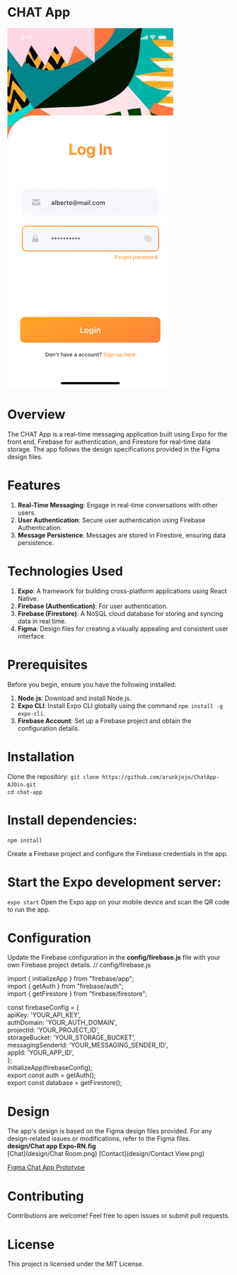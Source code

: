 # CHAT App
![Sign In](design/Login.png)
# Overview
The CHAT App is a real-time messaging application built using Expo for the front end, Firebase for authentication, and Firestore for real-time data storage. The app follows the design specifications provided in the Figma design files.

# Features
1. **Real-Time Messaging**: Engage in real-time conversations with other users.
2. **User Authentication**: Secure user authentication using Firebase Authentication.
3. **Message Persistence**: Messages are stored in Firestore, ensuring data persistence.

# Technologies Used
1. **Expo**: A framework for building cross-platform applications using React Native.
2. **Firebase (Authentication)**: For user authentication.
3. **Firebase (Firestore)**: A NoSQL cloud database for storing and syncing data in real time.
4. **Figma**: Design files for creating a visually appealing and consistent user interface.

# Prerequisites
Before you begin, ensure you have the following installed:

1. **Node.js**: Download and install Node.js.
2. **Expo CLI**: Install Expo CLI globally using the command `npm install -g expo-cli`.
3. **Firebase Account**: Set up a Firebase project and obtain the configuration details.

# Installation
Clone the repository:
`git clone https://github.com/arunkjojo/ChatApp-AJOin.git` <br>
`cd chat-app`

# Install dependencies:
`npm install`

Create a Firebase project and configure the Firebase credentials in the app.

# Start the Expo development server:
`expo start`
Open the Expo app on your mobile device and scan the QR code to run the app.

# Configuration
Update the Firebase configuration in the **config/firebase.js** file with your own Firebase project details.
// config/firebase.js

import { initializeApp } from "firebase/app";<br>
import { getAuth } from "firebase/auth";<br>
import { getFirestore } from "firebase/firestore";<br>

const firebaseConfig = {<br>
  apiKey: 'YOUR_API_KEY',<br>
  authDomain: 'YOUR_AUTH_DOMAIN',<br>
  projectId: 'YOUR_PROJECT_ID',<br>
  storageBucket: 'YOUR_STORAGE_BUCKET',<br>
  messagingSenderId: 'YOUR_MESSAGING_SENDER_ID',<br>
  appId: 'YOUR_APP_ID',<br>
};<br>
initializeApp(firebaseConfig);<br>
export const auth = getAuth();<br>
export const database = getFirestore();<br>

# Design
The app's design is based on the Figma design files provided. For any design-related issues or modifications, refer to the Figma files.<br>
**design/Chat app Expo-RN.fig**<br>
[Chat](design/Chat Room.png) [Contact](design/Contact View.png)

[Figma Chat App Prototype](https://www.figma.com/proto/h2UCUpAjj0mIv6lMoxURi2/Chat-app-Expo-RN?type=design&node-id=2-52&t=M6egSU33JoCc6I5l-1&scaling=min-zoom&page-id=0%3A1&starting-point-node-id=2%3A52&mode=design)

# Contributing
Contributions are welcome! Feel free to open issues or submit pull requests.

# License
This project is licensed under the MIT License.
